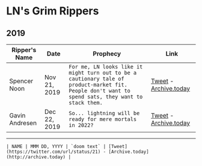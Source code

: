 # LN's Grim Rippers

## 2019
| Ripper's Name | Date | Prophecy | Link |
| ------------- | ---- | -------- | ---- |
| Spencer Noon | Nov 21, 2019 | `For me, LN looks like it might turn out to be a cautionary tale of product-market fit. People don't want to spend sats, they want to stack them.` | [Tweet](https://twitter.com/spencernoon/status/1197555932454146048) - [Archive.today](http://archive.ph/GoHi4) |
| Gavin Andresen | Dec 22, 2019 | `So... lightning will be ready for mere mortals in 2022?` | [Tweet](https://twitter.com/gavinandresen/status/1208747703284486144) - [Archive.today](http://archive.ph/jpsii) |




----
``` 
| NAME | MMM DD, YYYY | `doom text` | [Tweet](https://twitter.com/url/status/21) - [Archive.today](http://archive.today) |
```

